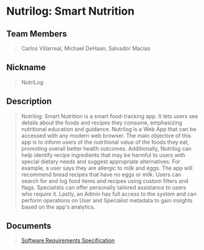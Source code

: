 # Nutrilog: Smart Nutrition

## Team Members

> Carlos Villarreal, Michael DeHaan, Salvador Macias

## Nickname

> NutriLog

## Description

<blockquote>
Nutrilog: Smart Nutrition is a smart food-tracking app. It lets users see details about the foods and recipes they consume, emphasizing nutritional education and guidance. 
Nutrilog is a Web App that can be accessed with any modern web browser. The main objective of this app is to inform users of the nutritional value of the foods they eat, 
promoting overall better health outcomes. Additionally, Nutrilog can help identify recipe ingredients that may be harmful to users with special dietary needs 
and suggest appropriate alternatives. For example, a user says they are allergic to milk and eggs. The app will recommend bread recipes that have no eggs or milk.
Users can search for and log food items and recipes using custom filters and flags. Specialists can offer personally tailored assistance to users who require it. Lastly, 
an Admin has full access to the system and can perform operations on User and Specialist metadata to gain insights based on the app's analytics.
</blockquote>

## Documents

> [Software Requirements Specification](./docs/nutrilog-srs.pdf)
